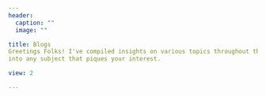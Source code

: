 ```yaml
---
header:
  caption: ""
  image: ""

title: Blogs
Greetings Folks! I've compiled insights on various topics throughout the years. Take a look, and feel free to reach out for a casual chat or a deeper dive
into any subject that piques your interest.

view: 2

---
```

